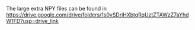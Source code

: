 The large extra NPY files can be found in https://drive.google.com/drive/folders/1s0vSDriHXbtqRqUztZTAWzZ7aYhdW1FD?usp=drive_link